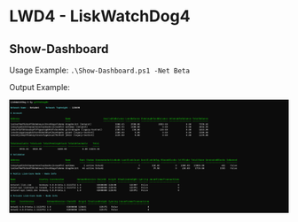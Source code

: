# LWD4 - LiskWatchDog4

## Show-Dashboard

Usage Example: `.\Show-Dashboard.ps1 -Net Beta`

Output Example:

![Show-Dashboard-Output-Example](../PNG/Show-Dashboard.png)
